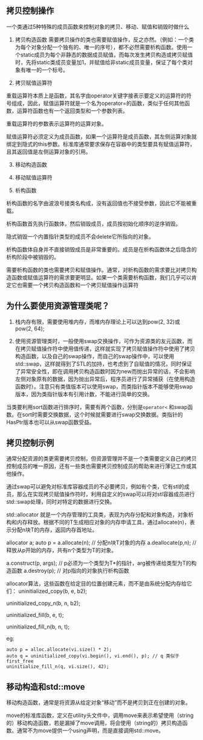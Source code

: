 ## 拷贝控制操作

一个类通过5种特殊的成员函数来控制对象的拷贝、移动、赋值和销毁时做什么

1. 拷贝构造函数
需要拷贝操作的类也需要赋值操作，反之亦然。（例如：一个类为每个对象分配一个独有的、唯一的序号），都不必然需要析构函数。使用一个static成员为每个非静态的数据成员赋值，而每次发生拷贝构造或拷贝赋值时，先将static类成员变量加1，并赋值给非static成员变量，保证了每个类对象有唯一的一个标号。

2. 拷贝赋值运算符

重载运算符本质上是函数，其名字由operator关键字接表示要定义的运算符的符号组成，因此，赋值运算符就是一个名为operator=的函数，类似于任何其他函数，运算符函数也有一个返回类型和一个参数列表。

重载运算符的参数表示运算符的运算对象。


赋值运算符必须定义为成员函数，如果一个运算符是成员函数，其左侧运算对象就绑定到隐式的this参数。标准库通常要求保存在容器中的类型要具有赋值运算符，且其返回值是左侧运算对象的引用。

3. 移动构造函数

4. 移动赋值运算符

5. 析构函数

析构函数的名字由波浪号接类名构成，没有返回值也不接受参数，因此它不能被重载。

析构函数首先执行函数体，然后销毁成员，成员按初始化顺序的逆序销毁。

隐式销毁一个内置指针类型的成员不会delete它所指向的对象。

析构函数体自身并不直接销毁成员是非常重要的。成员是在析构函数体之后隐含的析构阶段中被销毁的。

需要析构函数的类也需要拷贝和赋值操作。通常，对析构函数的需求要比对拷贝构造函数或赋值运算符的需求要更明显。如果一个类需要析构函数，我们几乎可以肯定它也需要一个拷贝构造函数和一个拷贝赋值操作运算符




## 为什么要使用资源管理类呢？

1. 栈内存有限，需要使用堆内存，而堆内存理论上可以达到pow(2, 32)或pow(2, 64);

2. 使用资源管理类时，一般使用swap交换操作，可作为资源类的友元函数，而在拷贝赋值操作符中使用值传递，这样就实现了拷贝赋值操作符中使用了拷贝构造函数，以及自己的swap操作，而自己的swap操作中，可以使用std::swap，这样就得到了STL的加持，也考虑到了自赋值的情况，同时保证了异常安全性，即在调用拷贝构造函数时因为new而抛出异常的话，不会影响左侧对象原有的数据，因为抛出异常后，程序员进行了异常捕获（在使用构造函数时）。注意只有类值版本可以使用swap，而类指针版本不能够使用swap版本，因为类指针版本有引用计数，不能进行简单的交换。



当类要利用sort函数进行排序时，需要有两个函数，分别是`operator<` 和swap函数。在sort时需要交换数据，这个时候就需要进行swap交换数据。类指针的HasPtr版本也可以从swap函数受益。


## 拷贝控制示例

通常分配资源的类更需要拷贝控制，但资源管理并不是一个类需要定义自己的拷贝控制成员的唯一原因，还有一些类也需要拷贝控制成员的帮助来进行薄记工作或其他操作。


通过swap可以避免对标准库容器成员的不必要拷贝，例如有个类，它有stl的成员，那么在实现拷贝赋值操作符时，利用自定义的swap可以将对stl容器成员进行std::swap处理，同时对特定的数据进行交换。

std::allocator<T> 就是一个内存管理的工具类，表现为内存分配和对象构造，对象析构和内存释放。根据不同的T生成相应对象的内存申请工具，通过allocate(n)，表示分配n块T的内存，返回内存首地址。

allocator<T> a;
auto p = a.allocate(n); // 分配n块T对象的内存
a.deallocate(p,n); // 释放从p开始的内存，共有n个类型为T的对象。

a.construct(p, args); // p必须为一个类型为T*的指针，arg被传递给类型为T的构造函数
a.destroy(p); // 对p指向的对象执行析构函数

allocator算法，这些函数在给定目的位置创建元素，而不是由系统分配内存给它们：
uninitialized_copy(b, e, b2);

uninitialized_copy_n(b, n, b2);

uninitialized_fill(b, e, t);

uninitialized_fill_n(b, n, t);

eg:  

	auto p = alloc.allocate(vi.size() * 2);
	auto q = uninitialized_copy(vi.begin(), vi.end(), p); // q 类似于first_free
	uninitialize_fill_n(q, vi.size(), 42);


## 移动构造和std::move

移动构造函数，通常是将资源从给定对象“移动”而不是拷贝到正在创建的对象。

move的标准库函数，定义在utility头文件中，调用move来表示希望使用（string的）移动构造函数，若是漏掉了move调用，将会使用（string的）拷贝构造函数。通常不为move提供一个using声明，而是直接调用std::move。

